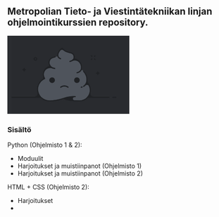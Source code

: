 ## Metropolian Tieto- ja Viestintätekniikan linjan ohjelmointikurssien repository.
![alt text](image.png)
### Sisältö
Python (Ohjelmisto 1 & 2): 
- Moduulit
- Harjoitukset ja muistiinpanot (Ohjelmisto 1)
- Harjoitukset ja muistiinpanot (Ohjelmisto 2)

HTML + CSS (Ohjelmisto 2):
- Harjoitukset
- 